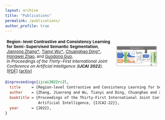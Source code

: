 ```yaml
---
layout: archive
title: "Publications"
permalink: /publications/
author_profile: true
---
```



<table style="width:100%;border:None;border-spacing:0px;border-collapse:separate;margin-right:0;margin-left:0;font-size:0.95em;">
  <tr>
    <td style="padding:5px;width:70%;vertical-align:middle;border-right:none;border-bottom:none;">
      <b>Region-level Contrastive and Consistency Learning for Semi-Supervised Semantic Segmentation</b>, 
      <br>
      <u>Jianrong Zhang*</u>, 
      <u>Tianyi Wu*</u>, 
      <u>Chuanghao Ding*</u>,
      <u>Hongwei Zhao</u>, 
      and
      <u>Guodong Guo</u>, 
      <br>
      <i>In Proceedings of the Thirty-First International Joint Conference on Artificial Intelligence (<b>IJCAI 2022</b>)</i>. 
      <br>
      [<a href="https://www.ijcai.org/proceedings/2022/0226.pdf">PDF</a>]
      [<a href="https://arxiv.org/abs/2204.13314">arXiv</a>]
    </td>
    <td style="padding:10px;width:30%;vertical-align:middle;border-right:none;border-bottom:none;">
      <a href="/images/region_arch.png">
      <img src='/images/mesa.png' width="300">
      </a>
    </td>
  </tr>
</table>

```bib
@inproceedings{ijcai2022rc2l,
  title     = {Region-level Contrastive and Consistency Learning for Semi-Supervised Semantic Segmentation},
  author    = {Zhang, Jianrong and Wu, Tianyi and Ding, Chuanghao and Zhao, Hongwei and Guo, Guodong},
  booktitle = {Proceedings of the Thirty-First International Joint Conference on
               Artificial Intelligence, {IJCAI-22}},
  year      = {2022},
}
```
